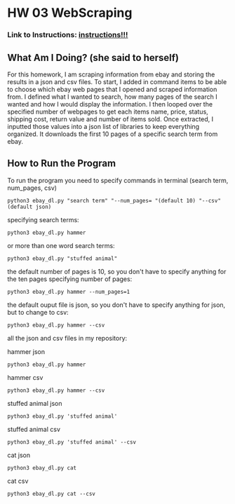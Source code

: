 # HW 03 WebScraping
### Link to Instructions: [**instructions!!!** ](https://github.com/mikeizbicki/cmc-csci040/tree/2021fall/hw_03)

## What Am I Doing? (she said to herself)
For this homework, I am scraping information from ebay and storing the results in a json and csv files.
To start, I added in command items to be able to choose which ebay web pages that I opened and scraped information from. I defined what I wanted to search, how many pages of the search I wanted and how I would display the information. I then looped over the specified number of webpages to get each items name, price, status, shipping cost, return value and number of items sold. Once extracted, I inputted those values into a json list of libraries to keep everything organized. It downloads the first 10 pages of a specific search term from ebay.

## How to Run the Program
To run the program you need to specify commands in terminal (search term, num_pages, csv)
``` 
python3 ebay_dl.py "search term" "--num_pages= "(default 10) "--csv" (default json)
```

specifying search terms:
``` 
python3 ebay_dl.py hammer 
```
or more than one word search terms:
``` 
python3 ebay_dl.py "stuffed animal" 
```

the default number of pages is 10, so you don't have to specify anything for the ten pages
specifying number of pages: 
```
python3 ebay_dl.py hammer --num_pages=1
```

the default ouput file is json, so you don't have to specify anything for json, but to change to csv: 
``` 
python3 ebay_dl.py hammer --csv
```

all the json and csv files in my repository:

hammer json 
``` 
python3 ebay_dl.py hammer
```

hammer csv
``` 
python3 ebay_dl.py hammer --csv
```

stuffed animal json
``` 
python3 ebay_dl.py 'stuffed animal' 
```

stuffed animal csv
``` 
python3 ebay_dl.py 'stuffed animal' --csv
```

cat json
``` 
python3 ebay_dl.py cat
```

cat csv
``` 
python3 ebay_dl.py cat --csv 
```
